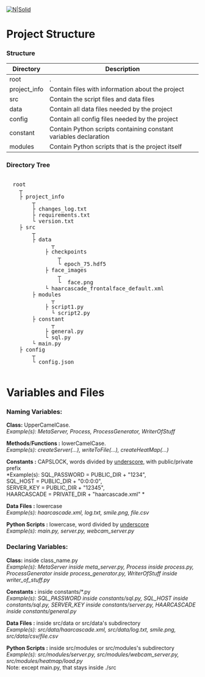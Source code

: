 [![N|Solid](https://i.imgur.com/rUMbDaZ.png)](https://cyberlabs.com.br)  
    
    
  # Project Structure  
  ### Structure  
  Directory  | Description  
  ------------- | -------------  
  root | .  
  project_info  | Contain files with information about the project  
  src  | Contain the script files and data files  
  data | Contain all data files needed by the project  
  config | Contain all config files needed by the project  
  constant | Contain Python scripts containing constant variables declaration  
  modules | Contain Python scripts that is the project itself  
    
  ### Directory Tree  
  <pre>   
  root  
  	┬    
  	├ project_info    
  		┬    
  	 	├ changes_log.txt  
  	 	├ requirements.txt  
  	 	└ version.txt  
  	├ src    
  		┬   
  		├ data  
              ┬  
  			├ checkpoints  
  				┬  
  				└ epoch_75.hdf5  
  			├ face_images  
  				┬  
  				└  face.png  
  			└ haarcascade_frontalface_default.xml  
  		├ modules  
              ┬  
  		 	├ script1.py  
              └ script2.py  
  		├ constant  
              ┬  
  			├ general.py  
  			└ sql.py  
  		└ main.py  
  	├ config    
  		┬    
  	 	└ config.json  
  </pre>  
    
  # Variables and Files  
  ### Naming Variables:  
  **Class:**  UpperCamelCase.  
  *Example(s):  MetaServer, Process, ProcessGenerator, WriterOfStuff*  
    
  **Methods**/**Functions :** lowerCamelCase.    
  *Example(s):  createServer(...), writeToFile(...), createHeatMap(...)*  
    
  **Constants :** CAPSLOCK, words divided by <u>underscore</u>, with public/private prefix  
  *Example(s): SQL_PASSWORD = PUBLIC_DIR + "1234",  
  SQL_HOST = PUBLIC_DIR + "0:0:0:0",  
  SERVER_KEY = PUBLIC_DIR + "12345",  
  HAARCASCADE = PRIVATE_DIR + "haarcascade.xml" *  
    
  **Data Files :** lowercase  
  *Example(s): haarcascade.xml, log.txt, smile.png, file.csv*  
    
  **Python Scripts :** lowercase, word divided by <u>underscore</u>    
  *Example(s): main.py, server.py, webcam_server.py*  
    
  ### Declaring Variables:  
    
  **Class:**  inside class_name.py  
  *Example(s):  MetaServer inside meta_server.py, Process inside process.py, ProcessGenerator inside process_generator.py, WriterOfStuff inside writer_of_stuff.py*  
    
  **Constants :** inside constants/*.py  
  *Example(s): SQL_PASSWORD inside constants/sql.py, SQL_HOST inside constants/sql.py, SERVER_KEY inside constants/server.py, HAARCASCADE inside constants/general.py*  
    
  **Data Files :** inside src/data or src/data's subdirectory  
  *Example(s): src/data/haarcascade.xml, src/data/log.txt, smile.png, src/data/csv/file.csv*  
    
  **Python Scripts :** inside src/modules or src/modules's subdirectory  
  *Example(s): src/modules/server.py, src/modules/webcam_server.py, src/modules/heatmap/load.py*  
  Note: except main.py, that stays inside ./src
